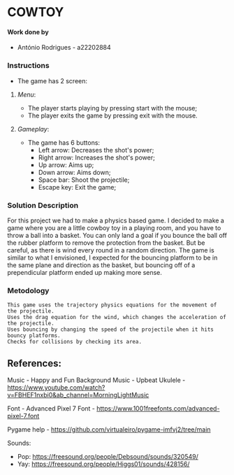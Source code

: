 # **COWTOY**




#### Work done by

- António Rodrigues - a22202884



### Instructions

- The game has 2 screen:

1. *Menu*:
  
   - The player starts playing by pressing start with the mouse;
   - The player exits the game by pressing exit with the mouse.
  
2. *Gameplay*:
   
   - The game has 6 buttons:
     - Left arrow: Decreases the shot's power;
     - Right arrow: Increases the shot's power;
     - Up arrow: Aims up;
     - Down arrow: Aims down;
     - Space bar: Shoot the projectile;
     - Escape key: Exit the game;


### Solution Description


   For this project we had to make a physics based game.
   I decided to make a game where you are a little cowboy toy in a playing room, and you have to throw a ball into a basket.
   You can only land a goal if you bounce the ball off the rubber platform to remove the protection from the basket.
   But be careful, as there is wind every round in a random direction.
   The game is similar to what I envisioned, I expected for the bouncing platform to be in the same plane and direction as the basket, but bouncing off of a prependicular platform ended up making more sense.


### Metodology

    This game uses the trajectory physics equations for the movement of the projectile.
    Uses the drag equation for the wind, which changes the acceleration of the projectile.
    Uses bouncing by changing the speed of the projectile when it hits bouncy platforms.
    Checks for collisions by checking its area.



## References:

Music - Happy and Fun Background Music - Upbeat Ukulele - https://www.youtube.com/watch?v=FBHEF1nxbi0&ab_channel=MorningLightMusic

Font - Advanced Pixel 7 Font - https://www.1001freefonts.com/advanced-pixel-7.font

Pygame help - https://github.com/virtualeiro/pygame-imfvj2/tree/main

Sounds:
- Pop: https://freesound.org/people/Debsound/sounds/320549/
- Yay: https://freesound.org/people/Higgs01/sounds/428156/
